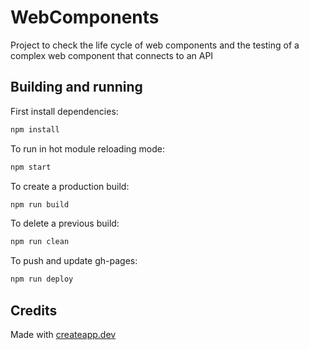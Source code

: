 # WebComponents

Project to check the life cycle of web components and the testing of a complex web component that connects to an API

## Building and running

First install dependencies:

```sh
npm install
```

To run in hot module reloading mode:

```sh
npm start
```

To create a production build:

```sh
npm run build
```

To delete a previous build:

```sh
npm run clean
```

To push and update gh-pages:

```sh
npm run deploy
```

## Credits

Made with [createapp.dev](https://createapp.dev/)


